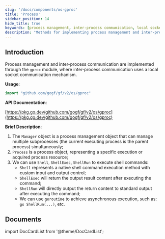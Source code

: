 ```yaml
---
slug: '/docs/components/os-gproc'
title: 'Process'
sidebar_position: 14
hide_title: true
keywords: [process management, inter-process communication, local socket, gproc module, GoFrame, shell commands, asynchronous execution, subprocess management, gogf, process resources]
description: "Methods for implementing process management and inter-process communication using the gproc module of the GoFrame framework. gproc uses local socket mechanisms for communication and provides various interfaces such as Shell, ShellExec, ShellRun to execute shell commands in different ways. With the help of goroutines, asynchronous execution can be achieved. In this document, you will learn how to use the Manager object for multi-subprocess management, as well as how to obtain and control specific process resources."
---
```


## Introduction
Process management and inter-process communication are implemented through the `gproc` module, where inter-process communication uses a local socket communication mechanism.

**Usage**:

```go
import "github.com/gogf/gf/v2/os/gproc"
```

**API Documentation**:

[https://pkg.go.dev/github.com/gogf/gf/v2/os/gproc](https://pkg.go.dev/github.com/gogf/gf/v2/os/gproc)

**Brief Description**:

1. The `Manager` object is a process management object that can manage multiple subprocesses (the current executing process is the parent process) simultaneously;
2. `Process` is a process object, representing a specific execution or acquired process resource;
3. We can use `Shell`, `ShellExec`, `ShellRun` to execute shell commands:
   - `Shell` represents a native shell command execution method with custom input and output control;
   - `ShellExec` will return the output result content after executing the command;
   - `ShellRun` will directly output the return content to standard output after executing the command;
   - We can use `goroutine` to achieve asynchronous execution, such as: `go ShellRun(...)`, etc.

## Documents

import DocCardList from '@theme/DocCardList';

<DocCardList />